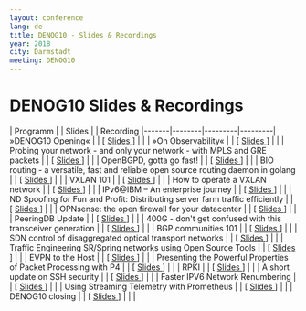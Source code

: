 ```yaml
---
layout: conference
lang: de
title: DENOG10 - Slides & Recordings
year: 2018
city: Darmstadt
meeting: DENOG10
---
```


# DENOG10 Slides & Recordings

 | Programm | | Slides | | Recording
|-------|--------|---------|---------|
»DENOG10 Opening« | | [ <a href="https://github.com/denog/media/blob/master/DENOG10/day1_1300_Opening_Slide_Deck.pdf" target="_new"> Slides </a> ] | | |
 »On Observability« | | [ <a href="https://github.com/denog/media/blob/master/DENOG10/day1_1330-On_Observability.pdf" target="_new"> Slides </a> ] | | |
Probing your network - and only your network - with MPLS and GRE packets | | [ <a href="https://github.com/denog/media/blob/master/DENOG10/day1_1400_DENOG10%20Matroschka.pdf" target="_new"> Slides </a> ] | | |
OpenBGPD, gotta go fast! | | [ <a href="https://github.com/denog/media/blob/master/DENOG10/day1_1430_OpenBGPD%20-%20DENOG10.pdf" target="_new"> Slides </a> ] | | |
BIO routing - a versatile, fast and reliable open source routing daemon in golang | | [ <a href="https://github.com/denog/media/blob/master/DENOG10/day1_1445_BIO%20Routing%20-%20DENOG10.pdf" target="_new"> Slides </a> ] | | |
VXLAN 101 | | [ <a href="https://github.com/denog/media/blob/master/DENOG10/day1_1600-VXLAN%20101.pdf" target="_new"> Slides </a> ] | | |
How to operate a VXLAN network | | [ <a href="https://github.com/denog/media/blob/master/DENOG10/day1_1615_How%20to%20operate%20a%20VXLAN%20network.pdf" target="_new"> Slides </a> ] | | |
IPv6@IBM – An enterprise journey | | [ <a href="https://github.com/denog/media/blob/master/DENOG10/day1_1640_IPv6%20at%20IBM%20-%20DENOG%2010%20-%20Nov%202018.pdf" target="_new"> Slides </a> ] | | |
ND Spoofing for Fun and Profit: Distributing server farm traffic efficiently | | [ <a href="https://github.com/denog/media/blob/master/DENOG10/day1_1710_ND%20Spoofing%20for%20Fun%20and%20Profit%20Distributing%20server.pdf" target="_new"> Slides </a> ] | | |
OPNsense: the open firewall for your datacenter | | [ <a href="https://github.com/denog/media/blob/master/DENOG10/day1_1720_20181121-opnsense-denog.pdf" target="_new"> Slides </a> ] | | |
PeeringDB Update | | [ <a href="https://github.com/denog/media/blob/master/DENOG10/day1_1730-Peeringdb-DENOG10-Nipper.pdf" target="_new"> Slides </a> ] | | |
400G - don't get confused with this transceiver generation | | [ <a href="https://github.com/denog/media/blob/master/DENOG10/day1_1740_Flexoptix_400G%20transceiver%20technology%201.2.3%20(21112018).pdf" target="_new"> Slides </a> ] | | |
BGP communities 101 | | [ <a href="https://github.com/denog/media/blob/master/DENOG10/day2_0900_communities-no-anim.pdf" target="_new"> Slides </a> ] | | |
SDN control of disaggregated optical transport networks | | [ <a href="https://github.com/denog/media/blob/master/DENOG10/day2_0930_DENOG10%20Autenrieth%20SDN-Disaggregation.pdf" target="_new"> Slides </a> ] | | |
Traffic Engineering SR/Spring networks using Open Source Tools | | [ <a href="https://github.com/denog/media/blob/master/DENOG10/day2_1000_Traffic%20Engineering%20SR%20networks%20using%20Open%20Source%20Tools%20-%20theister.pdf" target="_new"> Slides </a> ] | | |
EVPN to the Host | | [ <a href="https://github.com/denog/media/blob/master/DENOG10/day2_1100_EVPN-to-the-host.pdf" target="_new"> Slides </a> ] | | |
Presenting the Powerful Properties of Packet Processing with P4 | | [ <a href="https://github.com/denog/media/blob/master/DENOG10/day2_1130%20Powerful%20Properties%20Of%20Packet%20Processing%20With%20P4.pdf" target="_new"> Slides </a> ] | | |
RPKI | | [ <a href="https://github.com/denog/media/blob/master/DENOG10/day2_1200_routinator-denog10.pdf" target="_new"> Slides </a> ] | | |
A short update on SSH security | | [ <a href="https://github.com/denog/media/blob/master/DENOG10/day2_1210_talk-denog-ssh.pdf" target="_new"> Slides </a> ] | | |
Faster IPV6 Network Renumbering | | [ <a href="https://github.com/denog/media/blob/master/DENOG10/day2_1230_Rotating%20Prefixes.pdf" target="_new"> Slides </a> ] | | |
Using Streaming Telemetry with Prometheus | | [ <a href="https://github.com/denog/media/blob/master/DENOG10/day2_1240%20Streaming%20Telemetry.pdf" target="_new"> Slides </a> ] | | |
DENOG10 closing | | [ <a href="https://github.com/denog/media/blob/master/DENOG10/day2_1250_Closing_Slide_Deck.pdf" target="_new"> Slides </a> ] | | |
